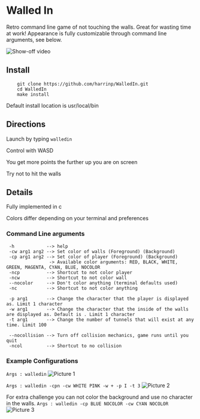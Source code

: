 # Walled In
Retro command line game of not touching the walls. Great for wasting time at work! Appearance is fully customizable through command line arguments, see below.

![Show-off video](https://github.com/harrinp/WalledIn/blob/master/Examples/walledinvid.gif "Show off Video")

## Install
```
    git clone https://github.com/harrinp/WalledIn.git
    cd WalledIn
    make install
```
Default install location is usr/local/bin

## Directions

Launch by typing `walledin`

Control with WASD

You get more points the further up you are on screen

Try not to hit the walls

## Details

Fully implemented in c

Colors differ depending on your terminal and preferences

### Command Line arguments
```
 -h            --> help
 -cw arg1 arg2 --> Set color of walls (Foreground) (Background)
 -cp arg1 arg2 --> Set color of player (Foreground) (Background)
                -> Available color arguments: RED, BLACK, WHITE, GREEN, MAGENTA, CYAN, BLUE, NOCOLOR
 -ncp          --> Shortcut to not color player
 -ncw          --> Shortcut to not color wall
 --nocolor     --> Don't color anything (terminal defaults used)
 -nc           --> Shortcut to not color anything

 -p arg1       --> Change the character that the player is displayed as. Limit 1 character
 -w arg1       --> Change the character that the inside of the walls are displayed as. Default is . Limit 1 character
 -t arg1       --> Change the number of tunnels that will exist at any time. Limit 100

 --nocollision --> Turn off collision mechanics, game runs until you quit
 -ncol         --> Shortcut to no collision
```

### Example Configurations

`Args : walledin`
![Picture 1](https://github.com/harrinp/WalledIn/blob/master/Examples/Empty_Walls.png "PIC1")

`Args : walledin -cpn -cw WHITE PINK -w + -p I -t 3`
![Picture 2](https://github.com/harrinp/WalledIn/blob/master/Examples/PinkWithI.png "PIC2")

For extra challenge you can not color the background and use no character in the walls.
`Args : walledin -cp BLUE NOCOLOR -cw CYAN NOCOLOR`
![Picture 3](https://github.com/harrinp/WalledIn/blob/master/Examples/DefaultBackBlue.png "PIC3")
